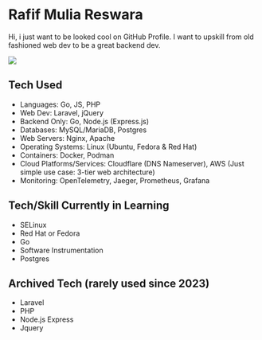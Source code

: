 # Rafif Mulia Reswara
Hi, i just want to be looked cool on GitHub Profile.
I want to upskill from old fashioned web dev to be a great backend dev.

<p align="left">
  <a href="https://skillicons.dev">
    <img src="https://skillicons.dev/icons?i=go,nodejs,express,linux,ubuntu,redhat,docker,cloudflare,aws,nginx,postgres,mysql,laravel,php,js,jquery" />
  </a>
</p>

## Tech Used
- Languages: Go, JS, PHP
- Web Dev: Laravel, jQuery
- Backend Only: Go, Node.js (Express.js)
- Databases: MySQL/MariaDB, Postgres
- Web Servers: Nginx, Apache
- Operating Systems: Linux (Ubuntu, Fedora & Red Hat)
- Containers: Docker, Podman
- Cloud Platforms/Services: Cloudflare (DNS Nameserver), AWS (Just simple use case: 3-tier web architecture)
- Monitoring: OpenTelemetry, Jaeger, Prometheus, Grafana

## Tech/Skill Currently in Learning
- SELinux
- Red Hat or Fedora
- Go
- Software Instrumentation
- Postgres

## Archived Tech (rarely used since 2023)
- Laravel
- PHP
- Node.js Express
- Jquery
